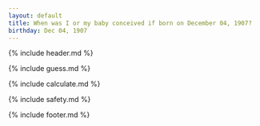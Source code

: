 ```yaml
---
layout: default
title: When was I or my baby conceived if born on December 04, 1907?
birthday: Dec 04, 1907
---
```


{% include header.md %}

{% include guess.md %}

{% include calculate.md %}

{% include safety.md %}

{% include footer.md %}



